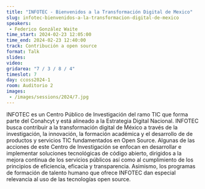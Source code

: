 ```yaml
---
title: "INFOTEC - Bienvenidos a la Transformación Digital de Mexico"
slug: infotec-bienvenidos-a-la-transformacion-digital-de-mexico
speakers:
 - Federico González Waite
time_start: 2024-02-23 12:05:00
time_end: 2024-02-23 12:40:00
track: Contribución a open source
format: Talk
slides: 
video: 
gridarea: "7 / 3 / 8 / 4"
timeslot: 7
day: ccoss2024-1
room: Auditorio 2
images: 
 - /images/sessions/2024/7.jpg
---
```


INFOTEC es un Centro Público de Investigación del ramo TIC que forma parte del Conahcyt y está alineado a la Estrategia Digital Nacional. INFOTEC busca contribuir a la transformación digital de México a través de la investigación, la innovación, la formación académica y el desarrollo de de productos y servicios TIC fundamentados en Open Source. Algunas de las acciones de este Centro de Investigación se enfocan en desarrollar e implementar soluciones tecnológicas de código abierto, dirigidos a la mejora continua de los servicios públicos así como al cumplimiento de los principios de eficiencia, eficacia y transparencia. Asimismo, los programas de formación de talento humano que ofrece INFOTEC dan especial relevancia al uso de las tecnologías open source.